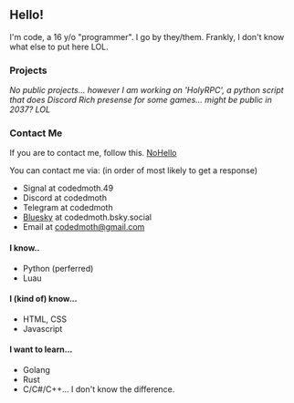 ## Hello!
I'm code, a 16 y/o "programmer". I go by they/them.
Frankly, I don't know what else to put here LOL.

### Projects
  *No public projects...*
  *however I am working on 'HolyRPC', a python script that does Discord Rich presense for some games... might be public in 2037? LOL*

### Contact Me
If you are to contact me, follow this. [NoHello](https://www.nohello.com)

You can contact me via: (in order of most likely to get a response)
 - Signal at codedmoth.49
 - Discord at codedmoth
 - Telegram at codedmoth
 - [Bluesky](https://codedmoth.bsky.social) at codedmoth.bsky.social
 - Email at codedmoth@gmail.com

#### I know..
 - Python (perferred)
 - Luau
#### I (kind of) know...
 - HTML, CSS
 - Javascript
#### I want to learn...
 - Golang
 - Rust
 - C/C#/C++...
   I don't know the difference.
